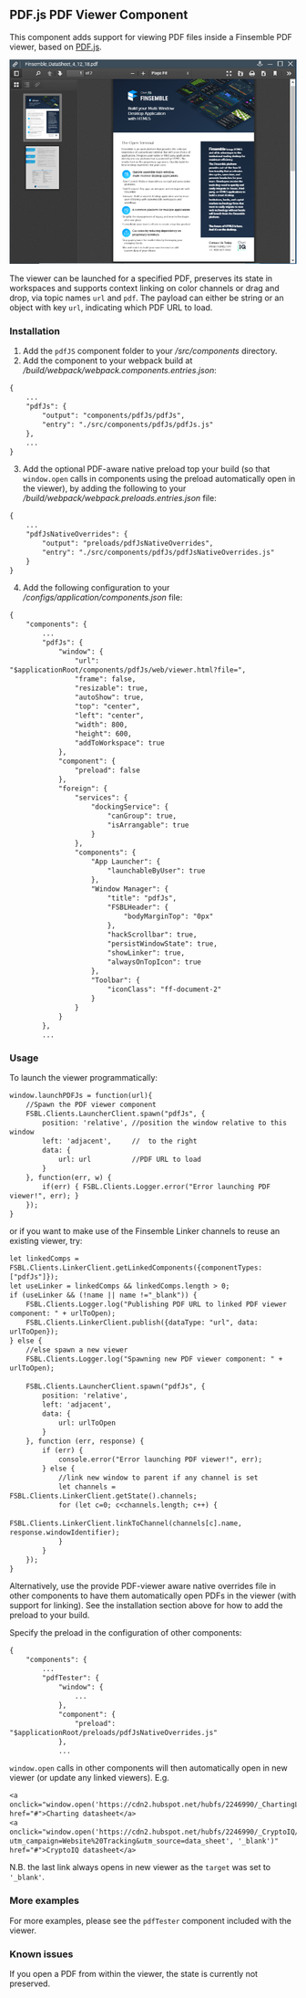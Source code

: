 ## PDF.js PDF Viewer Component ##
This component adds support for viewing PDF files inside a Finsemble PDF viewer, based on [PDF.js](https://github.com/mozilla/pdf.js).

![](./screenshot.png)

The viewer can be launched for a specified PDF, preserves its state in workspaces and supports context linking on color channels or drag and drop, via topic names `url` and `pdf`. The payload can either be string or an object with key `url`, indicating which PDF URL to load.

### Installation ###
1. Add the `pdfJS` component folder to your _/src/components_ directory.
2. Add the component to your webpack build at _/build/webpack/webpack.components.entries.json_:
```
{
    ...
    "pdfJs": {
        "output": "components/pdfJs/pdfJs",
        "entry": "./src/components/pdfJs/pdfJs.js"
    },
    ...
}
```
3. Add the optional PDF-aware native preload top your build (so that `window.open` calls in components using the preload automatically open in the viewer), by adding the following to your _/build/webpack/webpack.preloads.entries.json_ file:
```
{
	...
	"pdfJsNativeOverrides": {
		"output": "preloads/pdfJsNativeOverrides",
		"entry": "./src/components/pdfJs/pdfJsNativeOverrides.js"
	}
}
```
4. Add the following configuration to your _/configs/application/components.json_ file:
```
{
    "components": {
        ...
        "pdfJs": {
            "window": {
                "url": "$applicationRoot/components/pdfJs/web/viewer.html?file=",
                "frame": false,
                "resizable": true,
                "autoShow": true,
                "top": "center",
                "left": "center",
                "width": 800,
                "height": 600,
                "addToWorkspace": true
            },
            "component": {
                "preload": false
            },
            "foreign": {
                "services": {
                    "dockingService": {
                        "canGroup": true,
                        "isArrangable": true
                    }
                },
                "components": {
                    "App Launcher": {
                        "launchableByUser": true
                    },
                    "Window Manager": {
                        "title": "pdfJs",
                        "FSBLHeader": {
                            "bodyMarginTop": "0px"
                        },
                        "hackScrollbar": true,
                        "persistWindowState": true,
                        "showLinker": true,
                        "alwaysOnTopIcon": true
                    },
                    "Toolbar": {
                        "iconClass": "ff-document-2"
                    }
                }
            }
        },
        ...
```


### Usage ###
To launch the viewer programmatically:

```
window.launchPDFJs = function(url){
	//Spawn the PDF viewer component
	FSBL.Clients.LauncherClient.spawn("pdfJs", {
		position: 'relative', //position the window relative to this window
		left: 'adjacent',     //  to the right
		data: {
			url: url          //PDF URL to load
		}
	}, function(err, w) {
		if(err) { FSBL.Clients.Logger.error("Error launching PDF viewer!", err); }
	});
}
```
or if you want to make use of the Finsemble Linker channels to reuse an existing viewer, try:
```
let linkedComps = FSBL.Clients.LinkerClient.getLinkedComponents({componentTypes: ["pdfJs"]});
let useLinker = linkedComps && linkedComps.length > 0;
if (useLinker && (!name || name !="_blank")) {
	FSBL.Clients.Logger.log("Publishing PDF URL to linked PDF viewer component: " + urlToOpen);
	FSBL.Clients.LinkerClient.publish({dataType: "url", data: urlToOpen});
} else {
	//else spawn a new viewer
	FSBL.Clients.Logger.log("Spawning new PDF viewer component: " + urlToOpen);

	FSBL.Clients.LauncherClient.spawn("pdfJs", {
		position: 'relative',
		left: 'adjacent',
		data: {
			url: urlToOpen
		}
	}, function (err, response) {
		if (err) {
			console.error("Error launching PDF viewer!", err);
		} else {
			//link new window to parent if any channel is set
			let channels = FSBL.Clients.LinkerClient.getState().channels;
			for (let c=0; c<channels.length; c++) {
				FSBL.Clients.LinkerClient.linkToChannel(channels[c].name, response.windowIdentifier);
			}
		}
	});
}
```

Alternatively, use the provide PDF-viewer aware native overrides file in other components to have them automatically open PDFs in the viewer (with support for linking). See the installation section above for how to add the preload to your build.

Specify the preload in the configuration of other components:
```
{
    "components": {
        ...
        "pdfTester": {
            "window": {
                ...
            },
            "component": {
                "preload": "$applicationRoot/preloads/pdfJsNativeOverrides.js"
            },
			...
```

`window.open` calls in other components will then automatically open in new viewer (or update any linked viewers). E.g.

```
<a onclick="window.open('https://cdn2.hubspot.net/hubfs/2246990/_ChartingLibrary/Library_DataSheet_7_26_17.pdf')" href="#">Charting datasheet</a>
<a onclick="window.open('https://cdn2.hubspot.net/hubfs/2246990/_CryptoIQ/CryptoIQ_Data_Sheet.pdf?utm_campaign=Website%20Tracking&utm_source=data_sheet', '_blank')" href="#">CryptoIQ datasheet</a>
```
N.B. the last link always opens in new viewer as the `target` was set to `'_blank'`.

### More examples ###
For more examples, please see the `pdfTester` component included with the viewer.

### Known issues ###
If you open a PDF from within the viewer, the state is currently not preserved.
